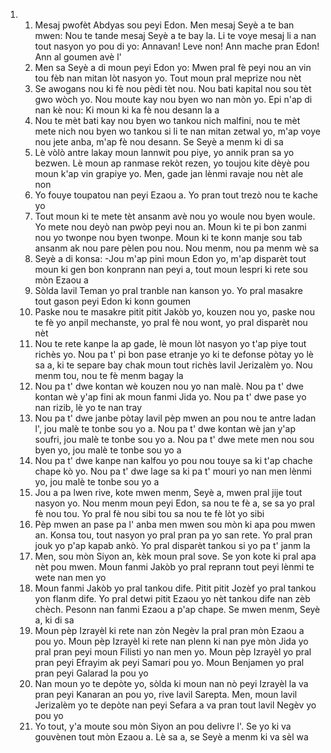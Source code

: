 <ol>
  <li>
    <ol>
      <li>Mesaj pwofèt Abdyas sou peyi Edon. Men mesaj Seyè a te ban mwen: Nou te tande mesaj Seyè a te bay la. Li te voye mesaj li a nan tout nasyon yo pou di yo: Annavan! Leve non! Ann mache pran Edon! Ann al goumen avè l'</li>
      <li>Men sa Seyè a di moun peyi Edon yo: Mwen pral fè peyi nou an vin tou fèb nan mitan lòt nasyon yo. Tout moun pral meprize nou nèt</li>
      <li>Se awogans nou ki fè nou pèdi tèt nou. Nou bati kapital nou sou tèt gwo wòch yo. Nou moute kay nou byen wo nan mòn yo. Epi n'ap di nan kè nou: Ki moun ki ka fè nou desann la a</li>
      <li>Nou te mèt bati kay nou byen wo tankou nich malfini, nou te mèt mete nich nou byen wo tankou si li te nan mitan zetwal yo, m'ap voye nou jete anba, m'ap fè nou desann. Se Seyè a menm ki di sa</li>
      <li>Lè vòlò antre lakay moun lannwit pou piye, yo annik pran sa yo bezwen. Lè moun ap ranmase rekòt rezen, yo toujou kite dèyè pou moun k'ap vin grapiye yo. Men, gade jan lènmi ravaje nou nèt ale non</li>
      <li>Yo fouye toupatou nan peyi Ezaou a. Yo pran tout trezò nou te kache yo</li>
      <li>Tout moun ki te mete tèt ansanm avè nou yo woule nou byen woule. Yo mete nou deyò nan pwòp peyi nou an. Moun ki te pi bon zanmi nou yo twonpe nou byen twonpe. Moun ki te konn manje sou tab ansanm ak nou pare pèlen pou nou. Nou menm, nou pa menm wè sa</li>
      <li>Seyè a di konsa: -Jou m'ap pini moun Edon yo, m'ap disparèt tout moun ki gen bon konprann nan peyi a, tout moun lespri ki rete sou mòn Ezaou a</li>
      <li>Sòlda lavil Teman yo pral tranble nan kanson yo. Yo pral masakre tout gason peyi Edon ki konn goumen</li>
      <li>Paske nou te masakre pitit pitit Jakòb yo, kouzen nou yo, paske nou te fè yo anpil mechanste, yo pral fè nou wont, yo pral disparèt nou nèt</li>
      <li>Nou te rete kanpe la ap gade, lè moun lòt nasyon yo t'ap piye tout richès yo. Nou pa t' pi bon pase etranje yo ki te defonse pòtay yo lè sa a, ki te separe bay chak moun tout richès lavil Jerizalèm yo. Nou menm tou, nou te fè menm bagay la</li>
      <li>Nou pa t' dwe kontan wè kouzen nou yo nan malè. Nou pa t' dwe kontan wè y'ap fini ak moun fanmi Jida yo. Nou pa t' dwe pase yo nan rizib, lè yo te nan tray</li>
      <li>Nou pa t' dwe janbe pòtay lavil pèp mwen an pou nou te antre ladan l', jou malè te tonbe sou yo a. Nou pa t' dwe kontan wè jan y'ap soufri, jou malè te tonbe sou yo a. Nou pa t' dwe mete men nou sou byen yo, jou malè te tonbe sou yo a</li>
      <li>Nou pa t' dwe kanpe nan kalfou yo pou nou touye sa ki t'ap chache chape kò yo. Nou pa t' dwe lage sa ki pa t' mouri yo nan men lènmi yo, jou malè te tonbe sou yo a</li>
      <li>Jou a pa lwen rive, kote mwen menm, Seyè a, mwen pral jije tout nasyon yo. Nou menm moun peyi Edon, sa nou te fè a, se sa yo pral fè nou tou. Yo pral fè nou sibi tou sa nou te fè lòt yo sibi</li>
      <li>Pèp mwen an pase pa l' anba men mwen sou mòn ki apa pou mwen an. Konsa tou, tout nasyon yo pral pran pa yo san rete. Yo pral pran jouk yo p'ap kapab ankò. Yo pral disparèt tankou si yo pa t' janm la</li>
      <li>Men, sou mòn Siyon an, kèk moun pral sove. Se yon kote ki pral apa nèt pou mwen. Moun fanmi Jakòb yo pral reprann tout peyi lènmi te wete nan men yo</li>
      <li>Moun fanmi Jakòb yo pral tankou dife. Pitit pitit Jozèf yo pral tankou yon flanm dife. Yo pral detwi pitit Ezaou yo nèt tankou dife nan zèb chèch. Pesonn nan fanmi Ezaou a p'ap chape. Se mwen menm, Seyè a, ki di sa</li>
      <li>Moun pèp Izrayèl ki rete nan zòn Negèv la pral pran mòn Ezaou a pou yo. Moun pèp Izrayèl ki rete nan plenn ki nan pye mòn Jida yo pral pran peyi moun Filisti yo nan men yo. Moun pèp Izrayèl yo pral pran peyi Efrayim ak peyi Samari pou yo. Moun Benjamen yo pral pran peyi Galarad la pou yo</li>
      <li>Nan moun yo te depòte yo, sòlda ki moun nan nò peyi Izrayèl la va pran peyi Kanaran an pou yo, rive lavil Sarepta. Men, moun lavil Jerizalèm yo te depòte nan peyi Sefara a va pran tout lavil Negèv yo pou yo</li>
      <li>Yo tout, y'a moute sou mòn Siyon an pou delivre l'. Se yo ki va gouvènen tout mòn Ezaou a. Lè sa a, se Seyè a menm ki va sèl wa</li>
    </ol>
  </li>
</ol>